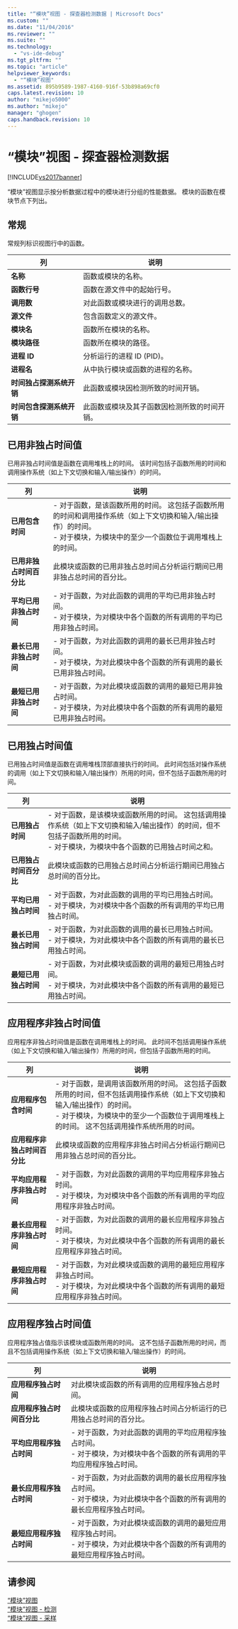 ```yaml
---
title: "“模块”视图 - 探查器检测数据 | Microsoft Docs"
ms.custom: ""
ms.date: "11/04/2016"
ms.reviewer: ""
ms.suite: ""
ms.technology: 
  - "vs-ide-debug"
ms.tgt_pltfrm: ""
ms.topic: "article"
helpviewer_keywords: 
  - "“模块”视图"
ms.assetid: 895b9589-1987-4160-916f-53b898a69cf0
caps.latest.revision: 10
author: "mikejo5000"
ms.author: "mikejo"
manager: "ghogen"
caps.handback.revision: 10
---
```

# “模块”视图 - 探查器检测数据
[!INCLUDE[vs2017banner](../code-quality/includes/vs2017banner.md)]

“模块”视图显示按分析数据过程中的模块进行分组的性能数据。  模块的函数在模块节点下列出。  
  
## 常规  
 常规列标识视图行中的函数。  
  
|列|说明|  
|-------|--------|  
|**名称**|函数或模块的名称。|  
|**函数行号**|函数在源文件中的起始行号。|  
|**调用数**|对此函数或模块进行的调用总数。|  
|**源文件**|包含函数定义的源文件。|  
|**模块名**|函数所在模块的名称。|  
|**模块路径**|函数所在模块的路径。|  
|**进程 ID**|分析运行的进程 ID \(PID\)。|  
|**进程名**|从中执行模块或函数的进程的名称。|  
|**时间独占探测系统开销**|此函数或模块因检测所致的时间开销。|  
|**时间包含探测系统开销**|此函数或模块及其子函数因检测所致的时间开销。|  
  
## 已用非独占时间值  
 已用非独占时间值是函数在调用堆栈上的时间。  该时间包括子函数所用的时间和调用操作系统（如上下文切换和输入\/输出操作）的时间。  
  
|列|说明|  
|-------|--------|  
|**已用包含时间**|-   对于函数，是该函数所用的时间。  这包括子函数所用的时间和调用操作系统（如上下文切换和输入\/输出操作）的时间。<br />-   对于模块，为模块中的至少一个函数位于调用堆栈上的时间。|  
|**已用非独占时间百分比**|此模块或函数的已用非独占总时间占分析运行期间已用非独占总时间的百分比。|  
|**平均已用非独占时间**|-   对于函数，为对此函数的调用的平均已用非独占时间。<br />-   对于模块，为对模块中各个函数的所有调用的平均已用非独占时间。|  
|**最长已用非独占时间**|-   对于函数，为对此函数的调用的最长已用非独占时间。<br />-   对于模块，为对此模块中各个函数的所有调用的最长已用非独占时间。|  
|**最短已用非独占时间**|-   对于函数，为对此模块或函数的调用的最短已用非独占时间。<br />-   对于模块，为对此模块中各个函数的所有调用的最短已用非独占时间。|  
  
## 已用独占时间值  
 已用独占时间值是函数在调用堆栈顶部直接执行的时间。  此时间包括对操作系统的调用（如上下文切换和输入\/输出操作）所用的时间，但不包括子函数所用的时间。  
  
|列|说明|  
|-------|--------|  
|**已用独占时间**|-   对于函数，是该模块或函数所用的时间。  这包括调用操作系统（如上下文切换和输入\/输出操作）的时间，但不包括子函数所用的时间。<br />-   对于模块，为模块中各个函数的已用独占时间之和。|  
|**已用独占时间百分比**|此模块或函数的已用独占总时间占分析运行期间已用独占总时间的百分比。|  
|**平均已用独占时间**|-   对于函数，为对此函数的调用的平均已用独占时间。<br />-   对于模块，为对模块中各个函数的所有调用的平均已用独占时间。|  
|**最长已用独占时间**|-   对于函数，为对此函数的调用的最长已用独占时间。<br />-   对于模块，为对此模块中各个函数的所有调用的最长已用独占时间。|  
|**最短已用独占时间**|-   对于函数，为对此模块或函数的调用的最短已用独占时间。<br />-   对于模块，为对此模块中各个函数的所有调用的最短已用独占时间。|  
  
## 应用程序非独占时间值  
 应用程序非独占时间值是函数在调用堆栈上的时间。  此时间不包括调用操作系统（如上下文切换和输入\/输出操作）所用的时间，但包括子函数所用的时间。  
  
|列|说明|  
|-------|--------|  
|**应用程序包含时间**|-   对于函数，是调用该函数所用的时间。  这包括子函数所用的时间，但不包括调用操作系统（如上下文切换和输入\/输出操作）的时间。<br />-   对于模块，为模块中的至少一个函数位于调用堆栈上的时间。  这不包括调用操作系统所用的时间。|  
|**应用程序非独占时间百分比**|此模块或函数的应用程序非独占时间占分析运行期间已用非独占总时间的百分比。|  
|**平均应用程序非独占时间**|-   对于函数，为对此函数的调用的平均应用程序非独占时间。<br />-   对于模块，为对模块中各个函数的所有调用的平均应用程序非独占时间。|  
|**最长应用程序非独占时间**|-   对于函数，为对此函数的调用的最长应用程序非独占时间。<br />-   对于模块，为对此模块中各个函数的所有调用的最长应用程序非独占时间。|  
|**最短应用程序非独占时间**|-   对于函数，为对此模块或函数的调用的最短应用程序非独占时间。<br />-   对于模块，为对此模块中各个函数的所有调用的最短应用程序非独占时间。|  
  
## 应用程序独占时间值  
 应用程序独占值指示该模块或函数所用的时间。  这不包括子函数所用的时间，而且不包括调用操作系统（如上下文切换和输入\/输出操作）的时间。  
  
|列|说明|  
|-------|--------|  
|**应用程序独占时间**|对此模块或函数的所有调用的应用程序独占总时间。|  
|**应用程序独占时间百分比**|此模块或函数的应用程序独占时间占分析运行的已用独占总时间的百分比。|  
|**平均应用程序独占时间**|-   对于函数，为对此函数的调用的平均应用程序独占时间。<br />-   对于模块，为对模块中各个函数的所有调用的平均应用程序独占时间。|  
|**最长应用程序独占时间**|-   对于函数，为对此函数的调用的最长应用程序独占时间。<br />-   对于模块，为对此模块中各个函数的所有调用的最长应用程序独占时间。|  
|**最短应用程序独占时间**|-   对于函数，为对此模块或函数的调用的最短应用程序独占时间。<br />-   对于模块，为对此模块中各个函数的所有调用的最短应用程序独占时间。|  
  
## 请参阅  
 [“模块”视图](../profiling/modules-view-sampling-data.md)   
 [“模块”视图 \- 检测](../profiling/modules-view-dotnet-memory-instrumentation-data.md)   
 [“模块”视图 \- 采样](../profiling/modules-view-dotnet-memory-sampling-data.md)